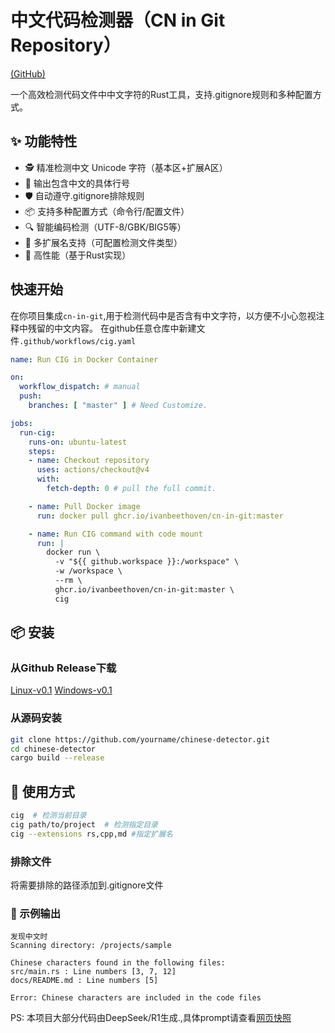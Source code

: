 # 中文代码检测器（CN in Git Repository）

[(GitHub)](https://github.com/Ivanbeethoven/cn-in-git/tree/master)


一个高效检测代码文件中中文字符的Rust工具，支持.gitignore规则和多种配置方式。

## ✨ 功能特性

- 🕵️ 精准检测中文 Unicode 字符（基本区+扩展A区）
- 📜 输出包含中文的具体行号
- 🛡️ 自动遵守.gitignore排除规则
- 📦 支持多种配置方式（命令行/配置文件）
- 🔍 智能编码检测（UTF-8/GBK/BIG5等）
- 📁 多扩展名支持（可配置检测文件类型）
- 🚀 高性能（基于Rust实现）

## 快速开始
在你项目集成`cn-in-git`,用于检测代码中是否含有中文字符，以方便不小心忽视注释中残留的中文内容。
在github任意仓库中新建文件`.github/workflows/cig.yaml`
```yaml
name: Run CIG in Docker Container

on:
  workflow_dispatch: # manual
  push: 
    branches: [ "master" ] # Need Customize.

jobs:
  run-cig:
    runs-on: ubuntu-latest
    steps:
    - name: Checkout repository
      uses: actions/checkout@v4
      with:
        fetch-depth: 0 # pull the full commit.

    - name: Pull Docker image
      run: docker pull ghcr.io/ivanbeethoven/cn-in-git:master

    - name: Run CIG command with code mount
      run: |
        docker run \
          -v "${{ github.workspace }}:/workspace" \
          -w /workspace \
          --rm \
          ghcr.io/ivanbeethoven/cn-in-git:master \
          cig
```


## 📦 安装

### 从Github Release下载
[Linux-v0.1](https://github.com/Ivanbeethoven/cn-in-git/releases/download/v0.1.0/cig-linux-v0.1.0)
[Windows-v0.1](https://github.com/Ivanbeethoven/cn-in-git/releases/download/v0.1.0/cn-in-git-win-v0.1.0.exe)

### 从源码安装
```bash
git clone https://github.com/yourname/chinese-detector.git
cd chinese-detector
cargo build --release
```
## 🚀 使用方式
```bash
cig  # 检测当前目录
cig path/to/project  # 检测指定目录
cig --extensions rs,cpp,md #指定扩展名
```
### 排除文件
将需要排除的路径添加到.gitignore文件


### 📌 示例输出
```
发现中文时
Scanning directory: /projects/sample

Chinese characters found in the following files:
src/main.rs : Line numbers [3, 7, 12]
docs/README.md : Line numbers [5]

Error: Chinese characters are included in the code files
```

PS: 本项目大部分代码由DeepSeek/R1生成.,具体prompt请查看[网页快照](https://github.com/Ivanbeethoven/cn-in-git/blob/master/doc/SiliconCloud.html)